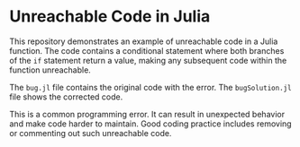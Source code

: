 # Unreachable Code in Julia
This repository demonstrates an example of unreachable code in a Julia function.  The code contains a conditional statement where both branches of the `if` statement return a value, making any subsequent code within the function unreachable.

The `bug.jl` file contains the original code with the error. The `bugSolution.jl` file shows the corrected code.

This is a common programming error.  It can result in unexpected behavior and make code harder to maintain. Good coding practice includes removing or commenting out such unreachable code.